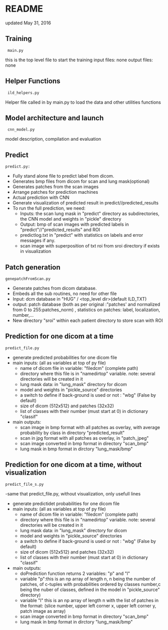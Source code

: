 # README

updated May 31, 2016

## Training 

     main.py

this is the top level file to start the training
input files:
	none
output files:
	none

## Helper Functions

     ild_helpers.py

Helper file called in by main.py to load the data and other utilities functions


## Model architecture and launch

     cnn_model.py

model description, compilation and evaluation


## Predict
	   
	predict.py: 

- Fully stand alone file to predict label from dicom.
- Generates bmp files from dicom for scan and lung mask(optional)
- Generates patches from the scan images
- Arrange patches for prediction machines
- Actual prediction with CNN
- Generate visualization of predicted result in predict/<patient>/predicted_results
- To run the full prediction, we need:
	* Inputs: the scan lung mask in "predict" directory as <patient> subdirectories, the CNN model and weights in "pickle" directory
	* Output: bmp of scan images with predicted labels in "predict"/<patient>/"predicted_results" and ROI
	* predictlog.txt in "predict" with statistics on labels and error messages if any.
	* scan image with superposition of txt roi  from sroi directory if exists in visualization

## Patch generation

	genepatchFromScan.py

- Generate patches from dicom database.
- Embeds all the sub routines, no need for other file
- Input: dcm database in "HUG" / <top_level dir>(default ILD_TXT)
- output: patch database (both as per original :"patches' and normalized from 0 to 255:patches_norm) , statistics on patches: label, localization, number,...
- New directory "sroi" within each patient directory to store scan with ROI

## Prediction for one dicom at a time

	predict_file.py

- generate predicted probabilities for one dicom file
- main inputs: (all as variables at top of py file)
	* name of dicom file in variable: "filedcm" (complete path)
	* directory where this file is in "namedirtop" variable. note: several directories will be created in it
	* lung mask data: in "lung_mask" directory for dicom
	* model and weights in "pickle_source" directories
	* a switch to define if back-ground is used or not : "wbg" (False by default)
	* size of dicom (512x512) and patches (32x32)
	* list of classes with their number (must start at 0) in dictionary "classif"
- main outputs:
	* scan image in bmp format with all patches as overlay, with average probability by class in directory "predicted_result"
	* scan in jpg format with all patches as overlay, in "patch_jpeg"
	* scan image converted in bmp format in directory "scan_bmp"
	* lung mask in bmp format in dirctory "lung_mask/bmp"

## Prediction for one dicom at a time, without visualization

	predict_file_s.py

-same that predict_file.py, without visualization, only usefull lines
- generate predictidet probabilities for one dicom file
- main inputs: (all as variables at top of py file)
	* name of dicom file in variable: "filedcm" (complete path)
	* directory where this file is in "namedirtop" variable. note: several directories will be created in it
	* lung mask data: in "lung_mask" directory for dicom
	* model and weights in "pickle_source" directories
	* a switch to define if back-ground is used or not : "wbg" (False by default)
	* size of dicom (512x512) and patches (32x32)
	* list of classes with their number (must start at 0) in dictionary "classif"
- main outputs:
	* doPrediction function returns 2 variables: "p" and "l"
	* variable "p":this is an np array of length n, n being the number of patches, of c-tuples with probabilities ordered by classes number,c being the nuber of classes, defined in the model in "pickle_source" directory)
	* variable "l" this is an np array of length n with the list of patches in the format: (slice number, upper left corner x, upper left corner y, patch image as array)
	* scan image converted in bmp format in directory "scan_bmp"
	* lung mask in bmp format in dirctory "lung_mask/bmp"

